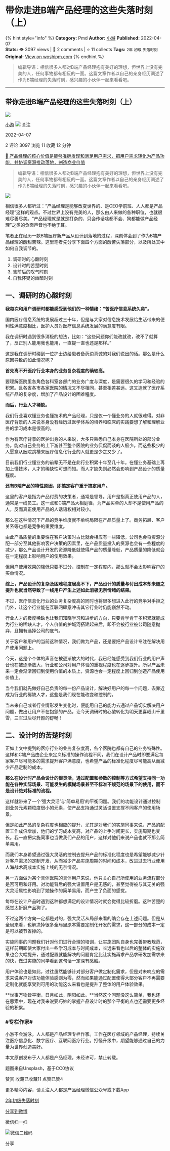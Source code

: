 # 带你走进B端产品经理的这些失落时刻（上）
{% hint style="info" %}
**Category:** Pmd
**Author:** [小游](https://www.woshipm.com/u/1057083)
**Published:** 2022-04-07  
**Stats:** 👁️ 3097 views | 💬 2 comments | ⭐ 11 collects
**Tags:** `2年` `初级` `失落时刻`
**Original:** [View on woshipm.com](https://www.woshipm.com/pmd/5381836.html)
{% endhint %}
> 编辑导语：相信很多人都对B端产品经理抱有美好的理想，但世界上没有完美的人，任何事物都有相反的一面。这篇文章作者以自己的亲身经历阐述了作为B端经理的失落时刻，感兴趣的小伙伴一起来看看吧。

---

## 带你走进B端产品经理的这些失落时刻（上）

[![](https://static.woshipm.com/APP_U_202102_20210204154220_7891.jpeg?imageView2/1/w/72/h/72/q/100)](https://www.woshipm.com/u/1057083)

[小游](https://www.woshipm.com/u/1057083) ![](https://static.woshipm.com/tag/1121_1@2x.png) 关注

2022-04-07

2 评论 3097 浏览 11 收藏 12 分钟

[🔗 产品经理的核心价值是能够准确发现和满足用户需求，把用户需求转化为产品功能，并协调资源推动落地，创造商业价值](https://ke.qidianla.com/courses/90pm)

> 编辑导语：相信很多人都对B端产品经理抱有美好的理想，但世界上没有完美的人，任何事物都有相反的一面。这篇文章作者以自己的亲身经历阐述了作为B端经理的失落时刻，感兴趣的小伙伴一起来看看吧。

![](https://image.yunyingpai.com/wp/2022/04/KOEiQVFM5tmfhMynaqMv.png)

相信很多人都听过：”产品经理是能够改变世界的、是CEO学前班、人人都是产品经理”这样的观点。不过世界上没有完美的人，那么由人来做的各种职位，也就很难尽善尽美。“产品经理就是就是打杂的、只会传话啥都不会、狗都能做产品经理”之类的负面声音也不绝于耳。

笔者正在经历一款B端医疗新产品从设计到落地的过程，深刻体会到了作为B端产品经理的酸甜苦辣。这里笔者先分享下面四个方面的酸苦失落部分，以及所处其中如何自我调节的。

1.  调研时的心酸时刻
2.  设计时的苦楚时刻
3.  售前后的叹气时刻
4.  自我怀疑的幽暗时刻

## 一、调研时的心酸时刻

**我每次和用户调研时都能感受到他们的一种情绪：“苦医疗信息系统久矣”。**

国内医疗信息系统的发展超过三十年，但是与大家对信息技术发展给生活带来的便利性满意度相比，医护人员对医疗信息系统发展的满意度有限。

我在调研时遇到很多消极的想法，比如：“这些问题你们能改就改，改不了就算了，反正别人能用我也能用，一直提一直也还是那样。”

这是我在调研时碰到一位护士边给患者备药边真诚的对我们说出的话。那么是什么原因导致的如此情况呢？

**首先离不开医疗行业本身的业务复杂程度的确较高。**

要理解医院里各角色各科室各部门的业务广度与深度，是需要很久的学习和经验的积累。且各省各市各家医院的情况又不尽相同，甚至相差甚远。这又造就了医疗系统产品的复杂度，增加了产品设计的困难程度。

**而后，行业人才稀缺。**

我们行业喜欢懂业务也懂技术的产品经理，只是仅一个懂业务的人就很难得。对非医疗背景的人来说本身没有经历过医学体系的培养和临床的实践要想了解和理解业务的学习成本是很高的。

作为有医疗背景的医护出身的人来说，大多只熟悉自己本身在医院所处的部分业务。能对自己业务的上下游甚至整个医院的业务侃侃而谈的人极少。而这些极少的人愿意从医院跳槽来医疗信息化行业的人就更是少之又少了。

目前我们行业懂业务的前辈无不是在此行业积累十年至几十年。在懂业务基础上再加上懂技术，人才的稀缺性可想而知。而人才缺失则必然会影响到产品设计的质量程度。

**还有B端产品的特性原因，即搞定客户重于搞定用户。**

这里的客户是指为产品付费的决策者，通常是领导。用户是指真正使用产品的人，通常是一线员工。这一点和C端产品大相庭径，为产品买单的人却不是使用产品的人，反而真正使用产品的人话语权相对较小。

那么在这种情况下产品的竞争维度就不单纯局限在产品质量上了。商务拓展、客户关系等也都是竞争的重要维度。

由此产品质量的重要性在客户决策时占比就会相应有一些降低，公司也会将资源分配一部分至其他影响客户决策的因素里，在产品质量投入的资源也会有一些程度的减少，那么产品设计开发的资源降低就使得产品的质量降低，产品质量的降低就会在一定程度上影响用户的使用效果。

但用户使用效果的降低只要不过分，控制在一定程度内，那么就不会太影响客户的买单情况。

**综上，产品设计的复杂及困难程度居高不下，产品设计的质量与付出成本却未随之提升也就当然导致了一线用户产生上述如此消极无奈情绪的结果。**

不过，医疗信息化行业的业务复杂度高的同时也将很多想进入此行的竞争对手拒之门外，让这个行业能在互联网肆意冲击其它行业时仍能巍然不动。

行业人才的极度稀缺也让我们知晓学习和进步的方向，只要肯学肯干多积累就能成为行业的稀缺人才，个人价值的护城河搭建起来后，即不会被行业被公司随意抛弃，且拥有选择公司的底气。

关于客户和用户的当前这种情况，我们做为产品，还是要把产品设计专注在解决用户使用问题上。

今天，这是个个体的声音在被逐渐放大的时代，我已经能感受到我们行业的用户声音也在被逐渐放大，行业和公司对用户体验的重视程度也在逐步提升。所以产品未来一定会渐渐回归到使用价值的本质上，资源也会一定程度上回归到创造产品使用价值上。

当今我们就先做好自己负责的每一份产品设计，解决好用户的每一个问题，去靠近成为行业的稀缺人才，这些是我们现在能改变和控制的。

当未来自己或者行业情形发生变化时，便能用自己的能力去通过产品切实解决用户问题，做出让用户不在抱怨的产品，让今天调研时的心酸转化为明天更喜岷山千里雪，三军过后尽开颜的舒畅！

## 二、设计时的苦楚时刻

正如上文中提到的医疗行业的业务复杂度高，各个医院也都有自己的业务特殊性。这样和C端产品由企业来定义标准的操作流程不同，我们在设计产品时即要满足每家客户尽可能多的需求提升客户满意度，也希望产品的标准化程度尽可能高从而减少产品定制的成本。

**那么在设计时产品会设计的很灵活，通过配置和参数的控制等方式希望支持同一功能在各种实际场景、可能发生的模糊场景甚至不标准不规范的场景下的使用，而不是设计绝对标准的流程。**

这样就带来了一个‘强大灵活’与‘简单易用’的平衡问题。我们的功能设计通过控制到业务元素颗粒度很小的元素，使产品支持通过灵活设置支撑不同客户的使用场景。

但是如此产品的复杂程度也相应的提升，尤其是对我们的实施同事来说，产品的配置工作成倍增加，他们的学习成本变高，对产品的上手时间更长，实施周期也变长。我一直把实施同事也当做我们产品的用户，这样对他们来说产品也就不那么简单易用。

而我们本身希望通过强大灵活的控制去提升产品的标准化程度也是希望能够减少针对客户需求的定制开发，从而减少产品实施周期的时间和成本，改进过去行业使用人海战术高成本实施上线的无奈情况。

另一方面做为某个具体医院的具体用户来说，他只关心自己所使用的业务流程部分是否可用和好用。对功能背后的强大设置用户是无感的，甚至觉得被与其无关的强大灵活属性影响到了她操作的简单易用，而产生了负面的感觉。

每每在设计产品时遇到这种都想满足的设计情况时就会觉得比较折磨。这种苦楚的感觉太折磨产品狗了。

不过这两个方向一定都是对的，强大灵活从局部来看的确会存在上述问题。但是从全局来看，也解决掉很多全局里原本需要定制化开发的需求，这一部分的成本一定是可以被节省掉的。

实施同事的问题我们针对他们进行合理的培训，让实施团队自身也完善带教规范，这样前期即使大家付出一些学习成本与时间成本，长远来看也以后的整体的实施效果也会大幅提升，通过配置就能解决的问题肯定比让实施再求产品求研发加需求来的快，做过实施的同学看到这句话一定深有感触。

用户体验也是如此，过往虽然能够针对部分客户做定制化需求，但是对未响应的需求来说客户对该功能体验感则为零，然而如果能通过配置使得大部分客户不再需要定制化就能享受到可用的功能这么来看也是提升了整体的用户体验效果。

**世事万物皆平衡，日月如此，阴阳如此。**当然这个问题没这么简单，我也还在思索中，现在对我来说要巧妙的掌握产品设计时的那个平衡的点也还需要更多经验的积累。

### #专栏作家#

小游不会游泳，人人都是产品经理专栏作家。工作在医疗领域的产品经理，持续关注医疗信息化、数字医疗、互联网医疗行业。打怪升级中，期望能够通过自己的力量为世界创造美好。

本文原创发布于人人都是产品经理，未经许可，禁止转载。

题图来自Unsplash，基于CC0协议

赞赏 收藏已收藏11 点赞已赞4

更多精彩内容，请关注人人都是产品经理微信公众号或下载App

[2年](https://www.woshipm.com/tag/2%e5%b9%b4)[初级](https://www.woshipm.com/tag/%e5%88%9d%e7%ba%a7)[失落时刻](https://www.woshipm.com/tag/%e5%a4%b1%e8%90%bd%e6%97%b6%e5%88%bb)

[分享到微博](https://service.weibo.com/share/share.php?appkey=2775287854&title=带你走进B端产品经理的这些失落时刻（上）&url=https://www.woshipm.com/pmd/5381836.html&pic=https://image.yunyingpai.com/wp/2022/04/KOEiQVFM5tmfhMynaqMv.png)

微信扫一扫

![微信二维码](https://api.pwmqr.com/qrcode/create/?url=https://www.woshipm.com/pmd/5381836.html)

分享
